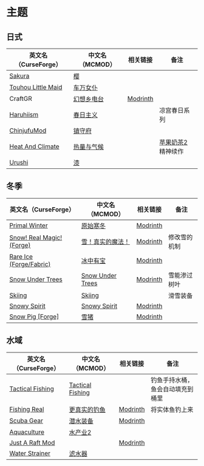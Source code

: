 # 主题

## 日式

| 英文名（CurseForge）                                                                  | 中文名（MCMOD）                                    | 相关链接                                     | 备注                                                      |
| ------------------------------------------------------------------------------------- | -------------------------------------------------- | -------------------------------------------- | --------------------------------------------------------- |
| [Sakura](https://www.curseforge.com/minecraft/mc-mods/sakura)                         | [樱](https://www.mcmod.cn/class/1841.html)         |                                              |                                                           |
| [Touhou Little Maid](https://www.curseforge.com/minecraft/mc-mods/touhou-little-maid) | [车万女仆](https://www.mcmod.cn/class/1796.html)   |                                              |                                                           |
| CraftGR                                                                               | [幻想乡电台](https://www.mcmod.cn/class/5455.html) | [Modrinth](https://modrinth.com/mod/craftgr) |                                                           |
| [Haruhiism](https://www.curseforge.com/minecraft/mc-mods/haruhiism)                   | [春日主义](https://www.mcmod.cn/class/7009.html)   |                                              | 凉宫春日系列                                              |
| [ChinjufuMod](https://www.curseforge.com/minecraft/mc-mods/chinjufumod)               | [镇守府](https://www.mcmod.cn/class/1026.html)     |                                              |                                                           |
| [Heat And Climate](https://www.curseforge.com/minecraft/mc-mods/heat-and-climate)     | [热量与气候](https://www.mcmod.cn/class/1020.html) |                                              | [苹果奶茶2](https://www.mcmod.cn/class/363.html) 精神续作 |
| [Urushi](https://www.curseforge.com/minecraft/mc-mods/urushi-mod)                     | [漆](https://www.mcmod.cn/class/8924.html)         |                                              |                                                           |

## 冬季

| 英文名（CurseForge）                                                                      | 中文名（MCMOD）                                          | 相关链接                                              | 备注         |
| ----------------------------------------------------------------------------------------- | -------------------------------------------------------- | ----------------------------------------------------- | ------------ |
| [Primal Winter](https://www.curseforge.com/minecraft/mc-mods/primal-winter)               | [原始寒冬](https://www.mcmod.cn/class/2779.html)         | [Modrinth](https://modrinth.com/mod/primal-winter)    |              |
| [Snow! Real Magic! (Forge)](https://www.curseforge.com/minecraft/mc-mods/snow-real-magic) | [雪！真实的魔法！](https://www.mcmod.cn/class/2106.html) | [Modrinth](https://modrinth.com/mod/snow-real-magic)  | 修改雪的机制 |
| [Rare Ice (Forge/Fabric)](https://www.curseforge.com/minecraft/mc-mods/rare-ice)          | [冰中有宝](https://www.mcmod.cn/class/3218.html)         | [Modrinth](https://modrinth.com/mod/rare-ice)         |              |
| [Snow Under Trees](https://www.curseforge.com/minecraft/mc-mods/snow-under-trees)         | [Snow Under Trees](https://www.mcmod.cn/class/7558.html) | [Modrinth](https://modrinth.com/mod/snow-under-trees) | 雪能渗过树叶 |
| [Skiing](https://www.curseforge.com/minecraft/mc-mods/skiing)                             | [Skiing](https://www.mcmod.cn/class/4910.html)           |                                                       | 滑雪装备     |
| [Snowy Spirit](https://www.curseforge.com/minecraft/mc-mods/snowy-spirit)                 | [Snowy Spirit](https://www.mcmod.cn/class/7511.html)     | [Modrinth](https://modrinth.com/mod/snowy-spirit)     |              |
| [Snow Pig [Forge]](https://www.curseforge.com/minecraft/mc-mods/snow-pig)                 | [雪猪](https://www.mcmod.cn/class/7045.html)             | [Modrinth](https://modrinth.com/mod/snowpig)          |              |

## 水域

| 英文名（CurseForge）                                                              | 中文名（MCMOD）                                          | 相关链接                                             | 备注                             |
| --------------------------------------------------------------------------------- | -------------------------------------------------------- | ---------------------------------------------------- | -------------------------------- |
| [Tactical Fishing](https://www.curseforge.com/minecraft/mc-mods/tactical-fishing) | [Tactical Fishing](https://www.mcmod.cn/class/7183.html) |                                                      | 钓鱼手持水桶，鱼会自动填充到桶里 |
| [Fishing Real](https://www.curseforge.com/minecraft/mc-mods/fishing-real)         | [更真实的钓鱼](https://www.mcmod.cn/class/2883.html)     | [Modrinth](https://modrinth.com/mod/fishing-real)    | 将实体鱼钓上来                   |
| [Scuba Gear](https://www.curseforge.com/minecraft/mc-mods/scuba-gear)             | [潜水装备](https://www.mcmod.cn/class/3404.html)         | [Modrinth](https://modrinth.com/mod/scuba-gear)      |                                  |
| [Aquaculture](https://www.curseforge.com/minecraft/mc-mods/aquaculture)           | [水产业2](https://www.mcmod.cn/class/281.html)           |                                                      |                                  |
| [Just A Raft Mod](https://www.curseforge.com/minecraft/mc-mods/just-a-raft-mod)   |                                                          | [Modrinth](https://modrinth.com/mod/just-a-raft-mod) |                                  |
| [Water Strainer](https://www.curseforge.com/minecraft/mc-mods/water-strainer)     | [滤水器](https://www.mcmod.cn/class/1512.html)           |                                                      |                                  |
